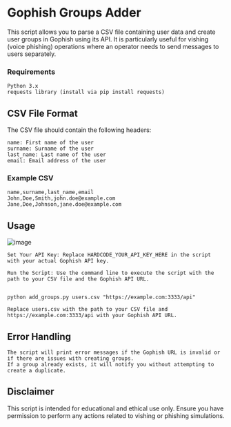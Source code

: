 # Gophish Groups Adder

This script allows you to parse a CSV file containing user data and create user groups in Gophish using its API. It is particularly useful for vishing (voice phishing) operations where an operator needs to send messages to users separately.

### Requirements

    Python 3.x
    requests library (install via pip install requests)

## CSV File Format

The CSV file should contain the following headers:

    name: First name of the user
    surname: Surname of the user
    last_name: Last name of the user
    email: Email address of the user

### Example CSV

```csv
name,surname,last_name,email
John,Doe,Smith,john.doe@example.com
Jane,Doe,Johnson,jane.doe@example.com
```
## Usage
![image](https://github.com/user-attachments/assets/d4e391db-4e3f-4d28-9ba3-2b393e114bb9)

    Set Your API Key: Replace HARDCODE_YOUR_API_KEY_HERE in the script with your actual Gophish API key.

    Run the Script: Use the command line to execute the script with the path to your CSV file and the Gophish API URL.


    python add_groups.py users.csv "https://example.com:3333/api"

    Replace users.csv with the path to your CSV file and https://example.com:3333/api with your Gophish API URL.

## Error Handling

    The script will print error messages if the Gophish URL is invalid or if there are issues with creating groups.
    If a group already exists, it will notify you without attempting to create a duplicate.


## Disclaimer

This script is intended for educational and ethical use only. Ensure you have permission to perform any actions related to vishing or phishing simulations.
